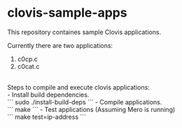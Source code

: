 # clovis-sample-apps

This repository containes sample Clovis applications.<br />

Currently there are two applications:<br />
1. c0cp.c<br />
2. c0cat.c <br />
<br />
Steps to compile and execute clovis applications:<br />
- Install build dependencies. <br />
```
  sudo ./install-build-deps
```
- Compile applications. <br />
```
   make
```
- Test applications (Assuming Mero is running) <br />
```
   make test=ip-address
```
